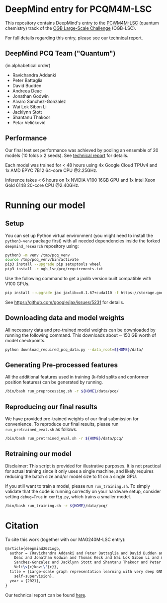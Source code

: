 # DeepMind entry for PCQM4M-LSC

This repository contains DeepMind's entry to the [PCWM4M-LSC](https://ogb.stanford.edu/kddcup2021/pcqm4m/) (quantum chemistry)
track of the [OGB Large-Scale Challenge](https://ogb.stanford.edu/kddcup2021/)
(OGB-LSC).

For full details regarding this entry, please see our [technical report](https://storage.googleapis.com/deepmind-ogb-lsc/reports/OGB_LSC_Tech_Report.pdf).

## DeepMind PCQ Team ("Quantum")

(in alphabetical order)

- Ravichandra Addanki
- Peter Battaglia
- David Budden
- Andreea Deac
- Jonathan Godwin
- Alvaro Sanchez-Gonzalez
- Wai Lok Sibon Li
- Jacklynn Stott
- Shantanu Thakoor
- Petar Veličković


## Performance

Our final test set performance was achieved by pooling an ensemble of 20 models
(10 folds x 2 seeds). See [technical report](https://storage.googleapis.com/deepmind-ogb-lsc/reports/OGB_LSC_Tech_Report.pdf) for details.

Each model was trained for < 48 hours using 4x Google Cloud TPUv4 and 1x AMD
EPYC 7B12 64-core CPU @2.25GHz.

Inference takes < 6 hours on 1x NVIDIA V100 16GB GPU and 1x Intel Xeon Gold 6148
20-core CPU @2.40GHz.

# Running our model

## Setup

You can set up Python virtual environment (you might need to install the
`python3-venv` package first) with all needed dependencies inside the forked
`deepmind_research` repository using:

```bash
python3 -m venv /tmp/pcq_venv
source /tmp/pcq_venv/bin/activate
pip3 install --upgrade pip setuptools wheel
pip3 install -r ogb_lsc/pcq/requirements.txt
```

Use the following command to get a jaxlib version built compatible with V100 GPUs.
```bash
pip install --upgrade jax jaxlib==0.1.67+cuda110 -f https://storage.googleapis.com/jax-releases/jax_releases.html
```
See https://github.com/google/jax/issues/5231 for details.


## Downloading data and model weights

All necessary data and pre-trained model weights can be downloaded by running
the following command.
This downloads about ~ 150 GB worth of model checkpoints.

```bash
python download_required_pcq_data.py --data_root=${HOME}/data/
```

## Generating Pre-processed features

All the additional features used in training
(k-fold splits and conformer position features) can be generated by running.
```bash
/bin/bash run_preprocessing.sh -r ${HOME}/data/pcq/
```

## Reproducing our final results

We have provided pre-trained weights of our final submission for convenience. To
reproduce our final results, please run `run_pretrained_eval.sh` as follows.

```bash
/bin/bash run_pretrained_eval.sh -r ${HOME}/data/pcq/
```

## Retraining our model

Disclaimer: This script is provided for illustrative purposes. It is not
practical for actual training since it only uses a single machine, and likely
requires reducing the batch size and/or model size to fit on a single GPU.

If you still want to train a model, please run `run_training.sh`. To simply
validate that the code is running correctly on your hardware setup, consider
setting `debug=True` in `config.py`, which trains a smaller model.


```bash
/bin/bash run_training.sh -r ${HOME}/data/pcq/
```


# Citation

To cite this work (together with our MAG240M-LSC entry):

```latex
@article{deepmind2021ogb,
  author = {Ravichandra Addanki and Peter Battaglia and David Budden and Andreea
    Deac and Jonathan Godwin and Thomas Keck and Wai Lok Sibon Li and Alvaro
    Sanchez-Gonzalez and Jacklynn Stott and Shantanu Thakoor and Petar
    Veli\v{c}kovi\'{c}},
  title = {Large-scale graph representation learning with very deep GNNs and
    self-supervision},
  year = {2021},
}
```

Our technical report can be found [here](https://storage.googleapis.com/deepmind-ogb-lsc/reports/OGB_LSC_Tech_Report.pdf).
